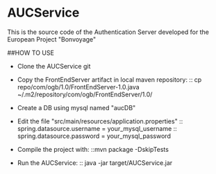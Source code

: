# AUCService
This is the source code of the Authentication Server developed for the European Project "Bonvoyage"

##HOW TO USE
- Clone the AUCService git

- Copy the FrontEndServer artifact in local maven repository:
:: cp repo/com/ogb/1.0/FrontEndServer-1.0.java ~/.m2/repository/com/ogb/FrontEndServer/1.0/

- Create a DB using mysql named "aucDB"

- Edit the file "src/main/resources/application.properties"
:: spring.datasource.username = your_mysql_username
:: spring.datasource.password = your_mysql_password

- Compile the project with:
::mvn package -DskipTests

- Run the AUCService:
:: java -jar target/AUCService.jar